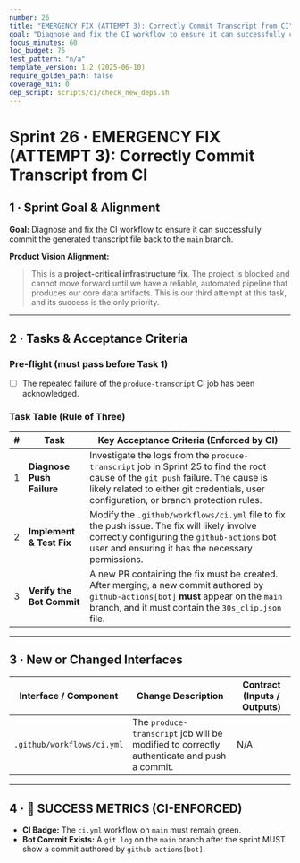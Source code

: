 ```yaml
---
number: 26
title: "EMERGENCY FIX (ATTEMPT 3): Correctly Commit Transcript from CI"
goal: "Diagnose and fix the CI workflow to ensure it can successfully commit the generated transcript file back to the `main` branch."
focus_minutes: 60
loc_budget: 75
test_pattern: "n/a"
template_version: 1.2 (2025-06-10)
require_golden_path: false
coverage_min: 0
dep_script: scripts/ci/check_new_deps.sh
---
```


# Sprint 26 · EMERGENCY FIX (ATTEMPT 3): Correctly Commit Transcript from CI

## 1 · Sprint Goal & Alignment
**Goal:** Diagnose and fix the CI workflow to ensure it can successfully commit the generated transcript file back to the `main` branch.

**Product Vision Alignment:** 
> This is a **project-critical infrastructure fix**. The project is blocked and cannot move forward until we have a reliable, automated pipeline that produces our core data artifacts. This is our third attempt at this task, and its success is the only priority.

---

## 2 · Tasks & Acceptance Criteria

### Pre-flight (must pass before Task 1)
- [ ] The repeated failure of the `produce-transcript` CI job has been acknowledged.

### Task Table (Rule of Three)

| # | Task | Key Acceptance Criteria (Enforced by CI) |
|---|---|---|
| 1 | **Diagnose Push Failure** | Investigate the logs from the `produce-transcript` job in Sprint 25 to find the root cause of the `git push` failure. The cause is likely related to either git credentials, user configuration, or branch protection rules. |
| 2 | **Implement & Test Fix** | Modify the `.github/workflows/ci.yml` file to fix the push issue. The fix will likely involve correctly configuring the `github-actions` bot user and ensuring it has the necessary permissions. |
| 3 | **Verify the Bot Commit** | A new PR containing the fix must be created. After merging, a new commit authored by `github-actions[bot]` **must** appear on the `main` branch, and it must contain the `30s_clip.json` file. |

---

## 3 · New or Changed Interfaces
| Interface / Component | Change Description | Contract (Inputs / Outputs) |
|---|---|---|
| `.github/workflows/ci.yml` | The `produce-transcript` job will be modified to correctly authenticate and push a commit. | N/A |

---

## 4 · 🎯 SUCCESS METRICS (CI-ENFORCED)

*   **CI Badge:** The `ci.yml` workflow on `main` must remain green.
*   **Bot Commit Exists:** A `git log` on the `main` branch after the sprint MUST show a commit authored by `github-actions[bot]`. 